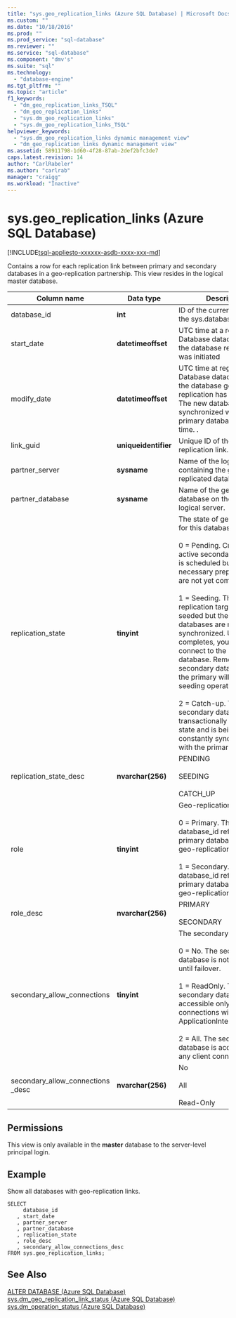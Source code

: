 ```yaml
---
title: "sys.geo_replication_links (Azure SQL Database) | Microsoft Docs"
ms.custom: ""
ms.date: "10/18/2016"
ms.prod: ""
ms.prod_service: "sql-database"
ms.reviewer: ""
ms.service: "sql-database"
ms.component: "dmv's"
ms.suite: "sql"
ms.technology: 
  - "database-engine"
ms.tgt_pltfrm: ""
ms.topic: "article"
f1_keywords: 
  - "dm_geo_replication_links_TSQL"
  - "dm_geo_replication_links"
  - "sys.dm_geo_replication_links"
  - "sys.dm_geo_replication_links_TSQL"
helpviewer_keywords: 
  - "sys.dm_geo_replication_links dynamic management view"
  - "dm_geo_replication_links dynamic management view"
ms.assetid: 58911798-1d60-4f28-87ab-2def2bfc3de7
caps.latest.revision: 14
author: "CarlRabeler"
ms.author: "carlrab"
manager: "craigg"
ms.workload: "Inactive"
---
```

# sys.geo_replication_links (Azure SQL Database)
[!INCLUDE[tsql-appliesto-xxxxxx-asdb-xxxx-xxx-md](../../includes/tsql-appliesto-xxxxxx-asdb-xxxx-xxx-md.md)]

  Contains a row for each replication link between primary and secondary databases in a geo-replication partnership. This view resides in the logical master database.  
  
|Column name|Data type|Description|  
|-----------------|---------------|-----------------|  
|database_id|**int**|ID of the current database in the sys.databases view.|  
|start_date|**datetimeoffset**|UTC time at a regional SQL Database datacenter when the database replication was initiated|  
|modify_date|**datetimeoffset**|UTC time at regional SQL Database datacenter when the database geo-replication has completed. The new database is synchronized with the primary database as of this time. .|  
|link_guid|**uniqueidentifier**|Unique ID of the geo-replication link.|  
|partner_server|**sysname**|Name of the logical server containing the geo-replicated database.|  
|partner_database|**sysname**|Name of the geo-replicated database on the linked logical server.|  
|replication_state|**tinyint**|The state of geo-replication for this database, one of:.<br /><br /> 0 = Pending. Creation of the active secondary database is scheduled but the necessary preparation steps are not yet completed.<br /><br /> 1 = Seeding. The geo-replication target is being seeded but the two databases are not yet synchronized. Until seeding completes, you cannot connect to the secondary database. Removing secondary database from the primary will cancel the seeding operation.<br /><br /> 2 = Catch-up. The secondary database is  in a transactionally consistent state and is being constantly  synchronized with the primary database.|  
|replication_state_desc|**nvarchar(256)**|PENDING<br /><br /> SEEDING<br /><br /> CATCH_UP|  
|role|**tinyint**|Geo-replication role, one of:<br /><br /> 0 = Primary. The database_id  refers to the primary database in the geo-replication partnership.<br /><br /> 1 = Secondary.  The database_id  refers to the primary database in the geo-replication partnership.|  
|role_desc|**nvarchar(256)**|PRIMARY<br /><br /> SECONDARY|  
|secondary_allow_connections|**tinyint**|The secondary type, one of:<br /><br /> 0 = No. The secondary database is not accessible until failover.<br /><br /> 1 = ReadOnly. The secondary database is accessible only to client connections with ApplicationIntent=ReadOnly.<br /><br /> 2 = All. The secondary database is accessible to any client connection.|  
|secondary_allow_connections _desc|**nvarchar(256)**|No<br /><br /> All<br /><br /> Read-Only|  
  
## Permissions  
 This view is only available in the **master** database to the server-level principal login.  
  
## Example  
 Show all databases with geo-replication links.  
  
```  
SELECT   
     database_id  
   , start_date  
   , partner_server  
   , partner_database  
   , replication_state  
   , role_desc  
   , secondary_allow_connections_desc   
FROM sys.geo_replication_links;  
```  
  
## See Also  
 [ALTER DATABASE (Azure SQL Database)](../../t-sql/statements/alter-database-azure-sql-database.md)   
 [sys.dm_geo_replication_link_status &#40;Azure SQL Database&#41;](../../relational-databases/system-dynamic-management-views/sys-dm-geo-replication-link-status-azure-sql-database.md)   
 [sys.dm_operation_status &#40;Azure SQL Database&#41;](../../relational-databases/system-dynamic-management-views/sys-dm-operation-status-azure-sql-database.md)  
  
  
